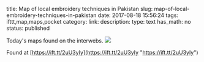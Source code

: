 title: Map of local embroidery techniques in Pakistan
slug: map-of-local-embroidery-techniques-in-pakistan
date: 2017-08-18 15:56:24
tags: ifttt,map,maps,pocket
category: 
link: 
description: 
type: text
has_math: no
status: published

Today's maps found on the interwebs. ![](https://ift.tt/eA8V8J)  
  

  
  

Found at [https://ift.tt/2uU3yIy](https://ift.tt/2uU3yIy "https://ift.tt/2uU3yIy")



